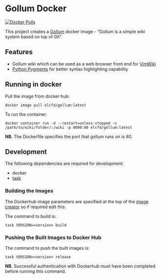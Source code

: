 # Gollum Docker

[![Docker Pulls](https://img.shields.io/docker/pulls/elcfd/gollum)](https://hub.docker.com/r/elcfd/gollum)

This project creates a [Gollum](https://github.com/gollum/gollum) docker image - "Gollum is a simple wiki system based on top of Git".

## Features
* Gollum wiki which can be used as a web browser front end for [VimWiki](https://github.com/vimwiki/vimwiki)
* [Python Pygments](https://pygments.org) for better syntax highlighting capability

## Running in docker

Pull the image from docker hub:

```
docker image pull elcfd/gollum:latest
```

To run the container:

```
docker container run -d --restart=unless-stopped -v /path/to/wiki/folder/:/wiki -p 8000:80 elcfd/gollum:latest
```

**NB.** The Dockerfile specifies the port that gollum runs on is 80.

## Development

The following dependencies are required for development:
* docker
* [task](https://taskfile.dev/#/installation?id=install-script)

### Building the Images

The Dockerhub image parameters are specified at the top of the [image creator](image_creator.sh) so if required edit this.

The command to build is:

```
task VERSION=<version> build
```

### Pushing the Built Images to Docker Hub

The command to push the built images is:

```
task VERSION=<version> release
```

**NB.** Successful authentication with Dockerhub must have been completed before running this command.
